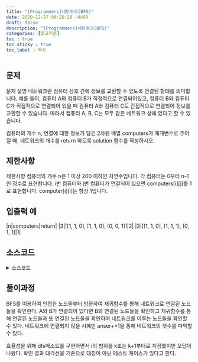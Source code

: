 ```yaml
---
title: "[Programmers]네트워크(BFS)"
date: 2020-12-27 00:26:28 -0400
draft: false
description: "[Programmers]네트워크(BFS)"
categories: [알고리즘]
toc : true
toc_sticky : true
toc_label : 목차
---
```


## 문제
문제 설명
네트워크란 컴퓨터 상호 간에 정보를 교환할 수 있도록 연결된 형태를 의미합니다. 예를 들어, 컴퓨터 A와 컴퓨터 B가 직접적으로 연결되어있고, 컴퓨터 B와 컴퓨터 C가 직접적으로 연결되어 있을 때 컴퓨터 A와 컴퓨터 C도 간접적으로 연결되어 정보를 교환할 수 있습니다. 따라서 컴퓨터 A, B, C는 모두 같은 네트워크 상에 있다고 할 수 있습니다.

컴퓨터의 개수 n, 연결에 대한 정보가 담긴 2차원 배열 computers가 매개변수로 주어질 때, 네트워크의 개수를 return 하도록 solution 함수를 작성하시오.


## 제한사항
제한사항
컴퓨터의 개수 n은 1 이상 200 이하인 자연수입니다.
각 컴퓨터는 0부터 n-1인 정수로 표현합니다.
i번 컴퓨터와 j번 컴퓨터가 연결되어 있으면 computers[i][j]를 1로 표현합니다.
computer[i][i]는 항상 1입니다.

## 입출력 예
|n|computers|return|
|3|[[1, 1, 0], [1, 1, 0], [0, 0, 1]]|2|
|3|[[1, 1, 0], [1, 1, 1], [0, 1, 1]|1|

## 소스코드

<details>
<summary>소스코드</summary>
<div markdown="1">

```java
import java.util.*;

class Solution {
public int solution(int n, int[][] computers) {
		int answer = 0;
		boolean check[] = new boolean[n];
		
		for(int i=0;i<computers.length;i++) {
			if(!check[i]) {
                answer++;
				dfs(i,computers,check);
			}
		}
		return answer;
	}
	
	public void dfs(int k, int[][]computers, boolean check[]) {
		check[k] = true;
		for(int i=0;i<computers.length;i++) {
			if(check[i]==false && computers[k][i]==1) {
				dfs(i,computers,check);
			}
		}
	}
}
```
</div>
</details>

## 풀이과정

BFS를 이용하여 인접한 노드들부터 방문하여 재귀함수를 통해 네트워크로 연결된 노드들을 확인한다.
A와 B가 연결되어 있다면 B와 연결된 노드들을 확인하고 재귀함수를 통해 연결된 노드들과 또 연결된 노드들을 확인하며 네트워크를 이루는 노드들을 확인할 수 있다.
네트워크에 연결되지 않을 시에만 anser+=1을 통해 네트워크의 갯수를 파악할 수 있다.

효율성을 위해 dfs메소드를 구현하면서 i의 범위를 k또는 k+1부터로 지정했지만 오답이 나왔다.
확인 결과 대각선을 기준으로 대칭이 아닌 테스트 케이스가 있다고 한다. 

